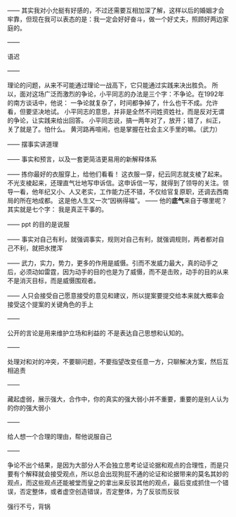 ——
其实我对小允挺有好感的，不过还需要互相加深了解，这样以后的婚姻才会牢靠，但现在我可以表态的是：我一定会好好奋斗，做一个好丈夫，照顾好两边家庭的。

——

语迟

——

理论的问题，从来不可能通过理论一战高下，它只能通过实践来决出胜负。
所以，面对这场广泛而激烈的争论，小平同志的办法是三个字：不争论。在1992年的南方谈话中，他说：
一争论就复杂了，时间都争掉了，什么也干不成。允许看，但要坚决地试。
小平同志的意思，并非是全然不问姓资姓社，而是反对无谓的争论，让实践来给出回答。
小平同志说，搞一两年对了，放开；错了，纠正，关了就是了。怕什么。
黄河路再喧闹，也是掌握在社会主义手里的嘛。（武力）

——
摆事实讲道理

——
事实和预言，以及一套更简洁更易用的新解释体系

——
拣你最好的衣服穿上，给他们看看！
这衣服一穿，纪云同志就支棱了起来。不光支棱起来，还理直气壮地写申诉信。这申诉信一写，就得到了领导的关注。领导一看，他年纪又小、人又老实，工作能力还不错，不仅给官复原职，还调去西南局的所在地成都。
这是他人生又一次“因祸得福”。
——
他的**底气**来自于哪里呢？其实就是七个字：
我是真正干事的。

——
ppt 的目的是说服

——
事实对自己有利，就强调事实，规则对自己有利，就强调规则，两者都对自己不利，就把水搅浑

——
武力，实力，势力，更多的作用是威慑。引而不发威力最大，真的动手之后，必须动如雷霆，因为动手的目的也是为了威慑，而不是击败，动手的目的从来不是消灭目标，而是威慑围观者。

——
人只会接受自己愿意接受的意见和建议，所以提案要提交给本来就大概率会接受这个提案的关键角色的手上

——

 公开的言论是用来维护立场和利益的 不是表达自己思想和认知的。

——

处理对和对的冲突，不要聊问题，不要指望改变任意一方，只聊解决方案，然后互相追责

——

藏起虚弱，展示强大，合作中，你的真实的强大弱小并不重要，重要的是别人认为的你的强大弱小

——

给人想一个合理的理由，帮他说服自己

——

争论不出个结果，是因为大部分人不会独立思考论证论据和观点的合理性，而是只要有个解释就会接受观点，所以总会出现狗屁不通的论证和论据带来的莫名其妙的观点，而这些观点还能被堂而皇之的拿出来反驳其他的观点，最后变成抓住一个错误，否定整体，或者虚空创造错误，否定整体，为了反驳而反驳

强行不亏，背锅
